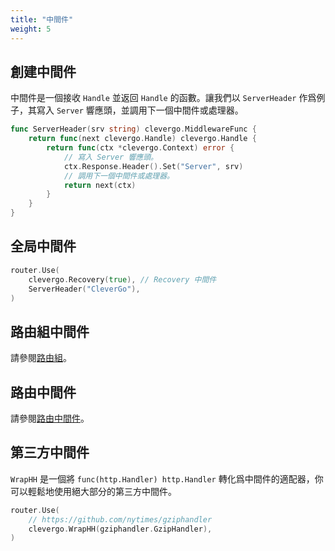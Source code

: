 ```yaml
---
title: "中間件"
weight: 5
---
```


## 創建中間件

中間件是一個接收 `Handle` 並返回 `Handle` 的函數。讓我們以 `ServerHeader` 作爲例子，其寫入 `Server` 響應頭，並調用下一個中間件或處理器。

```go
func ServerHeader(srv string) clevergo.MiddlewareFunc {
    return func(next clevergo.Handle) clevergo.Handle {
        return func(ctx *clevergo.Context) error {
            // 寫入 Server 響應頭。
            ctx.Response.Header().Set("Server", srv)
            // 調用下一個中間件或處理器。
            return next(ctx)
        }
    }
}
```

## 全局中間件

```go
router.Use(
    clevergo.Recovery(true), // Recovery 中間件
    ServerHeader("CleverGo"),
)
```

## 路由組中間件

請參閱[路由組](/zh/docs/routing/route-group)。

## 路由中間件

請參閱[路由中間件](/zh/docs/routing/#路由中間件)。

## 第三方中間件

`WrapHH` 是一個將 `func(http.Handler) http.Handler` 轉化爲中間件的適配器，你可以輕鬆地使用絕大部分的第三方中間件。

```go
router.Use(
    // https://github.com/nytimes/gziphandler
    clevergo.WrapHH(gziphandler.GzipHandler),
)
```

